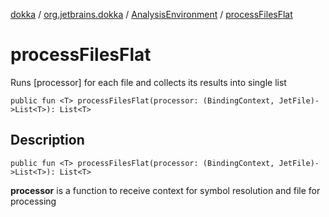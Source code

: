 [dokka](../../index.md) / [org.jetbrains.dokka](../index.md) / [AnalysisEnvironment](index.md) / [processFilesFlat](processFilesFlat.md)

# processFilesFlat
Runs [processor] for each file and collects its results into single list
```
public fun <T> processFilesFlat(processor: (BindingContext, JetFile)->List<T>): List<T>
```
## Description
```
public fun <T> processFilesFlat(processor: (BindingContext, JetFile)->List<T>): List<T>
```


**processor**
is a function to receive context for symbol resolution and file for processing

